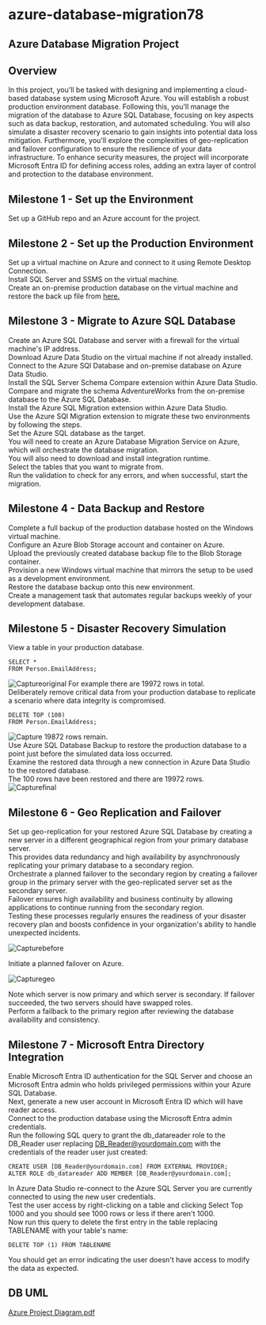 # azure-database-migration78
## Azure Database Migration Project 
## Overview

In this project, you'll be tasked with designing and implementing a cloud-based database system using Microsoft Azure. You will establish a robust production environment database. Following this, you'll manage the migration of the database to Azure SQL Database, focusing on key aspects such as data backup, restoration, and automated scheduling. You will also simulate a disaster recovery scenario to gain insights into potential data loss mitigation. Furthermore, you'll explore the complexities of geo-replication and failover configuration to ensure the resilience of your data infrastructure. To enhance security measures, the project will incorporate Microsoft Entra ID for defining access roles, adding an extra layer of control and protection to the database environment.
## Milestone 1 - Set up the Environment
Set up a GitHub repo and an Azure account for the project.

## Milestone 2 - Set up the Production Environment
Set up a virtual machine on Azure and connect to it using Remote Desktop Connection. <br />
Install SQL Server and SSMS on the virtual machine. <br />
Create an on-premise production database on the virtual machine and restore the back up file from [here.](https://aicore-portal-public-prod-307050600709.s3.eu-west-1.amazonaws.com/project-files/93dd5a0c-212d-48eb-ad51-df521a9b4e9c/AdventureWorks2022.bak)

## Milestone 3 - Migrate to Azure SQL Database
Create an Azure SQL Database and server with a firewall for the virtual machine's IP address. <br />
Download Azure Data Studio on the virtual machine if not already installed. <br />
Connect to the Azure SQl Database and on-premise database on Azure Data Studio. <br />
Install the SQL Server Schema Compare extension within Azure Data Studio. <br />
Compare and migrate the schema AdventureWorks from the on-premise database to the Azure SQL Database. <br />
Install the Azure SQL Migration extension within Azure Data Studio. <br />
Use the Azure SQl Migration extension to migrate these two environments by following the steps. <br />
Set the Azure SQL database as the target. <br />
You will need to create an Azure Database Migration Service on Azure, which will orchestrate the database migration. <br />
You will also need to download and install integration runtime. <br />
Select the tables that you want to migrate from. <br />
Run the validation to check for any errors, and when successful, start the migration.

## Milestone 4 - Data Backup and Restore
Complete a full backup of the production database hosted on the Windows virtual machine. <br />
Configure an Azure Blob Storage account and container on Azure. <br />
Upload the previously created database backup file to the Blob Storage container. <br />
Provision a new Windows virtual machine that mirrors the setup to be used as a development environment. <br />
Restore the database backup onto this new environment. <br />
Create a management task that automates regular backups weekly of your development database.

## Milestone 5 - Disaster Recovery Simulation
View a table in your production database.
```
SELECT *
FROM Person.EmailAddress;
```
![Captureoriginal](https://github.com/sgsophiegriffiths/azure-database-migration78/assets/146441873/4173c7d3-c671-4ec4-8caa-eb839f356004)
For example there are 19972 rows in total. <br />
Deliberately remove critical data from your production database to replicate a scenario where data integrity is compromised. 
```
DELETE TOP (100)
FROM Person.EmailAddress;
```
![Capture](https://github.com/sgsophiegriffiths/azure-database-migration78/assets/146441873/270d7f07-4caa-42b8-b8ef-c3edc916a44c)
19872 rows remain. <br />
Use Azure SQL Database Backup to restore the production database to a point just before the simulated data loss occurred. <br />
Examine the restored data through a new connection in Azure Data Studio to the restored database. <br />
The 100 rows have been restored and there are 19972 rows. <br />
![Capturefinal](https://github.com/sgsophiegriffiths/azure-database-migration78/assets/146441873/c8e3a700-dec6-48ff-ba73-34d0bdb59f05)

## Milestone 6 - Geo Replication and Failover
Set up geo-replication for your restored Azure SQL Database by creating a new server in a different geographical region from your primary database server. <br />
This provides data redundancy and high availability by asynchronously replicating your primary database to a secondary region. <br />
Orchestrate a planned failover to the secondary region by creating a failover group in the primary server with the geo-replicated server set as the secondary server. <br />
Failover ensures high availability and business continuity by allowing applications to continue running from the secondary region. <br />
Testing these processes regularly ensures the readiness of your disaster recovery plan and boosts confidence in your organization's ability to handle unexpected incidents.

![Capturebefore](https://github.com/sgsophiegriffiths/azure-database-migration78/assets/146441873/a92a906b-836c-46ed-ad0c-5bbcc846202b)

Initiate a planned failover on Azure.


![Capturegeo](https://github.com/sgsophiegriffiths/azure-database-migration78/assets/146441873/93878568-1102-4a1c-85ff-c848b7ec947f)

Note which server is now primary and which server is secondary. If failover succeeded, the two servers should have swapped roles. <br />
Perform a failback to the primary region after reviewing the database availability and consistency.

## Milestone 7 - Microsoft Entra Directory Integration
Enable Microsoft Entra ID authentication for the SQL Server and choose an Microsoft Entra admin who holds privileged permissions within your Azure SQL Database. <br />
Next, generate a new user account in Microsoft Entra ID which will have reader access. <br />
Connect to the production database using the Microsoft Entra admin credentials. <br />
Run the following SQL query to grant the db_datareader role to the DB_Reader user replacing DB_Reader@yourdomain.com with the credentials of the reader user just created:
```
CREATE USER [DB_Reader@yourdomain.com] FROM EXTERNAL PROVIDER;
ALTER ROLE db_datareader ADD MEMBER [DB_Reader@yourdomain.com];
```
In Azure Data Studio re-connect to the Azure SQL Server you are currently connected to using the new user credentials. <br />
Test the user access by right-clicking on a table and clicking Select Top 1000 and you should see 1000 rows or less if there aren't 1000. <br />
Now run this query to delete the first entry in the table replacing TABLENAME with your table's name:
```
DELETE TOP (1) FROM TABLENAME
```
You should get an error indicating the user doesn't have access to modify the data as expected.

## DB UML

[Azure Project Diagram.pdf](https://github.com/sgsophiegriffiths/azure-database-migration78/files/13686731/Azure.Project.Diagram.pdf)

